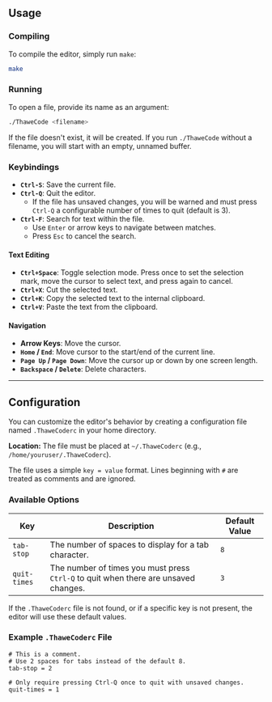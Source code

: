 ## Usage

### Compiling

To compile the editor, simply run `make`:

```sh
make
```

### Running

To open a file, provide its name as an argument:

```sh
./ThaweCode <filename>
```

If the file doesn't exist, it will be created. If you run `./ThaweCode` without a filename, you will start with an empty, unnamed buffer.

### Keybindings

*   **`Ctrl-S`**: Save the current file.
*   **`Ctrl-Q`**: Quit the editor.
    *   If the file has unsaved changes, you will be warned and must press `Ctrl-Q` a configurable number of times to quit (default is 3).
*   **`Ctrl-F`**: Search for text within the file.
    *   Use `Enter` or arrow keys to navigate between matches.
    *   Press `Esc` to cancel the search.

#### Text Editing

*   **`Ctrl+Space`**: Toggle selection mode. Press once to set the selection mark, move the cursor to select text, and press again to cancel.
*   **`Ctrl+X`**: Cut the selected text.
*   **`Ctrl+K`**: Copy the selected text to the internal clipboard.
*   **`Ctrl+V`**: Paste the text from the clipboard.

#### Navigation

*   **Arrow Keys**: Move the cursor.
*   **`Home` / `End`**: Move cursor to the start/end of the current line.
*   **`Page Up` / `Page Down`**: Move the cursor up or down by one screen length.
*   **`Backspace` / `Delete`**: Delete characters.

---

## Configuration

You can customize the editor's behavior by creating a configuration file named `.ThaweCoderc` in your home directory.

**Location:** The file must be placed at `~/.ThaweCoderc` (e.g., `/home/youruser/.ThaweCoderc`).

The file uses a simple `key = value` format. Lines beginning with `#` are treated as comments and are ignored.

### Available Options

| Key          | Description                                                  | Default Value |
|--------------|--------------------------------------------------------------|---------------|
| `tab-stop`   | The number of spaces to display for a tab character.         | `8`           |
| `quit-times` | The number of times you must press `Ctrl-Q` to quit when there are unsaved changes. | `3`           |

If the `.ThaweCoderc` file is not found, or if a specific key is not present, the editor will use these default values.

### Example `.ThaweCoderc` File

```
# This is a comment.
# Use 2 spaces for tabs instead of the default 8.
tab-stop = 2

# Only require pressing Ctrl-Q once to quit with unsaved changes.
quit-times = 1
```
